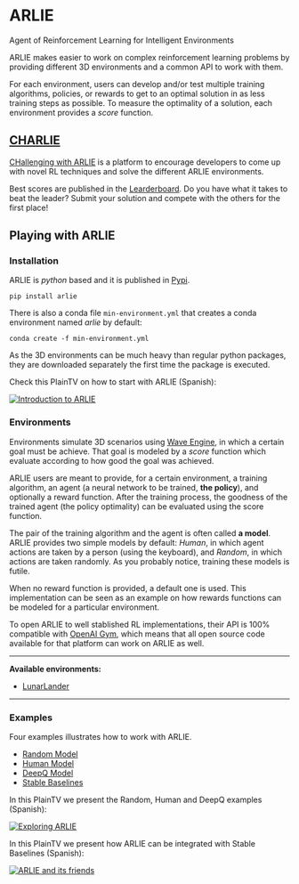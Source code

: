 # ARLIE

Agent of Reinforcement Learning for Intelligent Environments

ARLIE makes easier to work on complex reinforcement learning problems by providing different 3D environments and a common API to work with them.

For each environment, users can develop and/or test multiple training algorithms, policies, or rewards to get to an optimal solution in as less training steps as possible. To measure the optimality of a solution, each environment provides a _score_ function.

## [CHARLIE](http://charlie.plainconcepts.com/)

[CHallenging with ARLIE](http://charlie.plainconcepts.com/) is a platform to encourage developers to come up with novel RL techniques and solve the different ARLIE environments.

Best scores are published in the [Learderboard](http://charlie.plainconcepts.com/leaderboard). Do you have what it takes to beat the leader? Submit your solution and compete with the others for the first place!

## Playing with ARLIE

### Installation

ARLIE is _python_ based and it is published in [Pypi](https://pypi.org/project/arlie/).

`pip install arlie`

There is also a conda file `min-environment.yml` that creates a conda environment named _arlie_ by default:

`conda create -f min-environment.yml`

As the 3D environments can be much heavy than regular python packages, they are downloaded separately the first time the package is executed.

Check this PlainTV on how to start with ARLIE (Spanish):

[![Introduction to ARLIE](https://img.youtube.com/vi/EH1dywTdybQ/0.jpg)](https://www.youtube.com/watch?v=EH1dywTdybQ)

### Environments

Environments simulate 3D scenarios using [Wave Engine](https://waveengine.net/), in which a certain goal must be achieve. That goal is modeled by a _score_ function which evaluate according to how good the goal was achieved.

ARLIE users are meant to provide, for a certain environment, a training algorithm, an agent (a neural network to be trained, **the policy**), and optionally a reward function. After the training process, the goodness of the trained agent (the policy optimality) can be evaluated using the score function.

The pair of the training algorithm and the agent is often called __a model__. ARLIE provides two simple models by default: _Human_, in which agent actions are taken by a person (using the keyboard), and _Random_, in which actions are taken randomly. As you probably notice, training these models is futile.

When no reward function is provided, a default one is used. This implementation can be seen as an example on how rewards functions can be modeled for a particular environment.

To open ARLIE to well stablished RL implementations, their API is 100% compatible with [OpenAI Gym](https://gym.openai.com/), which means that all open source code available for that platform can work on ARLIE as well.

---
__Available environments:__

* [LunarLander](https://github.com/PlainConcepts/ARLIE/blob/master/wave/lunar_lander/README.md)

---

### Examples

Four examples illustrates how to work with ARLIE.

* [Random Model](https://github.com/PlainConcepts/ARLIE/tree/master/examples/random-model/Readme.md)
* [Human Model](https://github.com/PlainConcepts/ARLIE/tree/master/examples/human-model/Readme.md)
* [DeepQ Model](https://github.com/PlainConcepts/ARLIE/tree/master/examples/deepq-model/Readme.md)
* [Stable Baselines](https://github.com/PlainConcepts/ARLIE/blob/master/examples/stable-baselines/Readme.md)

In this PlainTV we present the Random, Human and DeepQ examples (Spanish):

[![Exploring ARLIE](https://img.youtube.com/vi/w4h0nTHOyMg/0.jpg)](https://www.youtube.com/watch?v=w4h0nTHOyMg)

In this PlainTV we present how ARLIE can be integrated with Stable Baselines (Spanish):

[![ARLIE and its friends](https://img.youtube.com/vi/y-wJFa_3WME/0.jpg)](https://www.youtube.com/watch?v=y-wJFa_3WME)
